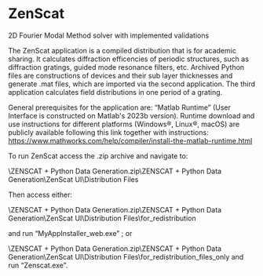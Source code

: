 # ZenScat

2D Fourier Modal Method solver with implemented validations

The ZenScat application is a compiled distribution that is for academic sharing. It calculates diffraction efficencies of periodic structures, such as diffraction gratings, guided mode resonance filters, etc. Archived Python files are constructions of devices and their sub layer thicknesses and generate .mat files, which are imported via the second application. The third application calculates field distributions in one period of a grating.

General prerequisites for the application are: “Matlab Runtime” (User Interface is constructed on Matlab's 2023b version). Runtime download and use instructions for different platforms (Windows®, Linux®, macOS) are publicly available following this link together with instructions: https://www.mathworks.com/help/compiler/install-the-matlab-runtime.html

To run ZenScat access the .zip archive and navigate to:

\ZENSCAT + Python Data Generation.zip\ZENSCAT + Python Data Generation\ZenScat UI\Distribution Files

Then access either:

\ZENSCAT + Python Data Generation.zip\ZENSCAT + Python Data Generation\ZenScat UI\Distribution Files\for_redistribution

and run “MyAppInstaller_web.exe” ; or

\ZENSCAT + Python Data Generation.zip\ZENSCAT + Python Data Generation\ZenScat UI\Distribution Files\for_redistribution_files_only
and run “Zenscat.exe”.
